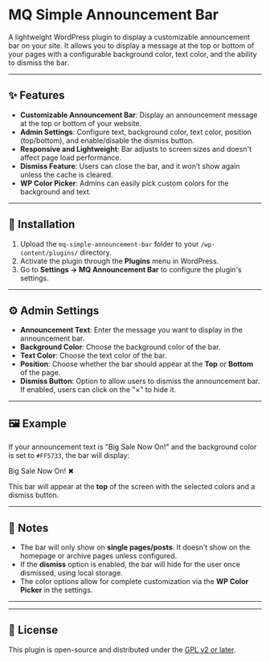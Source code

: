 # MQ Simple Announcement Bar

A lightweight WordPress plugin to display a customizable announcement bar on your site. It allows you to display a message at the top or bottom of your pages with a configurable background color, text color, and the ability to dismiss the bar.

---

## ✨ Features

- **Customizable Announcement Bar**: Display an announcement message at the top or bottom of your website.
- **Admin Settings**: Configure text, background color, text color, position (top/bottom), and enable/disable the dismiss button.
- **Responsive and Lightweight**: Bar adjusts to screen sizes and doesn't affect page load performance.
- **Dismiss Feature**: Users can close the bar, and it won’t show again unless the cache is cleared.
- **WP Color Picker**: Admins can easily pick custom colors for the background and text.

---

## 📂 Installation

1. Upload the `mq-simple-announcement-bar` folder to your `/wp-content/plugins/` directory.
2. Activate the plugin through the **Plugins** menu in WordPress.
3. Go to **Settings → MQ Announcement Bar** to configure the plugin's settings.

---

## ⚙️ Admin Settings

- **Announcement Text**: Enter the message you want to display in the announcement bar.
- **Background Color**: Choose the background color of the bar.
- **Text Color**: Choose the text color of the bar.
- **Position**: Choose whether the bar should appear at the **Top** or **Bottom** of the page.
- **Dismiss Button**: Option to allow users to dismiss the announcement bar. If enabled, users can click on the "×" to hide it.

---

## 🖼️ Example

If your announcement text is "Big Sale Now On!" and the background color is set to `#FF5733`, the bar will display:

Big Sale Now On! ✖

This bar will appear at the **top** of the screen with the selected colors and a dismiss button.

---

## 📌 Notes

- The bar will only show on **single pages/posts**. It doesn’t show on the homepage or archive pages unless configured.
- If the **dismiss** option is enabled, the bar will hide for the user once dismissed, using local storage.
- The color options allow for complete customization via the **WP Color Picker** in the settings.

---

---

## 📜 License

This plugin is open-source and distributed under the [GPL v2 or later](https://www.gnu.org/licenses/gpl-2.0.html).
